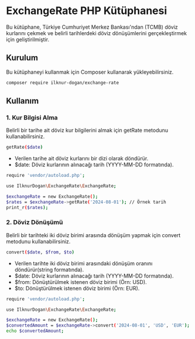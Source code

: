 # ExchangeRate PHP Kütüphanesi

Bu kütüphane, Türkiye Cumhuriyet Merkez Bankası'ndan (TCMB) döviz kurlarını çekmek ve belirli tarihlerdeki döviz dönüşümlerini gerçekleştirmek için geliştirilmiştir.

## Kurulum

Bu kütüphaneyi kullanmak için Composer kullanarak yükleyebilirsiniz.

```bash
composer require ilknur-dogan/exchange-rate
```

## Kullanım
### 1. Kur Bilgisi Alma
Belirli bir tarihe ait döviz kur bilgilerini almak için getRate metodunu kullanabilirsiniz.

```bash
getRate($date)
```
- Verilen tarihe ait döviz kurlarını bir dizi olarak döndürür.
- $date: Döviz kurlarının alınacağı tarih (YYYY-MM-DD formatında).

```bash
require 'vendor/autoload.php';

use IlknurDogan\ExchangeRate\ExchangeRate;

$exchangeRate = new ExchangeRate();
$rates = $exchangeRate->getRate('2024-08-01'); // Örnek tarih
print_r($rates);
```

### 2. Döviz Dönüşümü
Belirli bir tarihteki iki döviz birimi arasında dönüşüm yapmak için convert metodunu kullanabilirsiniz.

```bash
convert($date, $from, $to)
```
- Verilen tarihte iki döviz birimi arasındaki dönüşüm oranını döndürür(string formatında).
- $date: Döviz kurlarının alınacağı tarih (YYYY-MM-DD formatında).
- $from: Dönüştürülmek istenen döviz birimi (Örn: USD).
- $to: Dönüştürülmek istenen döviz birimi (Örn: EUR).
  
```bash
require 'vendor/autoload.php';

use IlknurDogan\ExchangeRate\ExchangeRate;

$exchangeRate = new ExchangeRate();
$convertedAmount = $exchangeRate->convert('2024-08-01', 'USD', 'EUR'); // Örnek tarih ve döviz birimleri
echo $convertedAmount;
```
